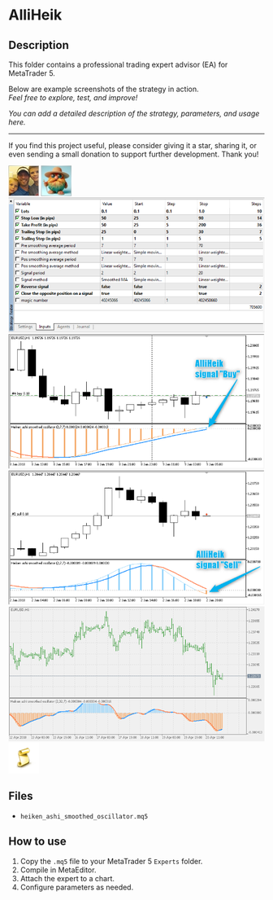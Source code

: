 # AlliHeik

## Description
This folder contains a professional trading expert advisor (EA) for MetaTrader 5.

Below are example screenshots of the strategy in action.  
*Feel free to explore, test, and improve!*

*You can add a detailed description of the strategy, parameters, and usage here.*

---

If you find this project useful, please consider giving it a star, sharing it, or even sending a small donation to support further development. Thank you!

![Screenshot](5AC590C9-76B5.jpg)
![Screenshot](65d8b5a2-f9d9.jpg)
![Screenshot](AlliHeik_optimization.png)
![Screenshot](AlliHeik_signal_Buy.png)
![Screenshot](AlliHeik_signal_Sell.png)
![Screenshot](cb-1__78.png)
![Screenshot](script.png)

## Files
- `heiken_ashi_smoothed_oscillator.mq5`

## How to use
1. Copy the `.mq5` file to your MetaTrader 5 `Experts` folder.
2. Compile in MetaEditor.
3. Attach the expert to a chart.
4. Configure parameters as needed.

